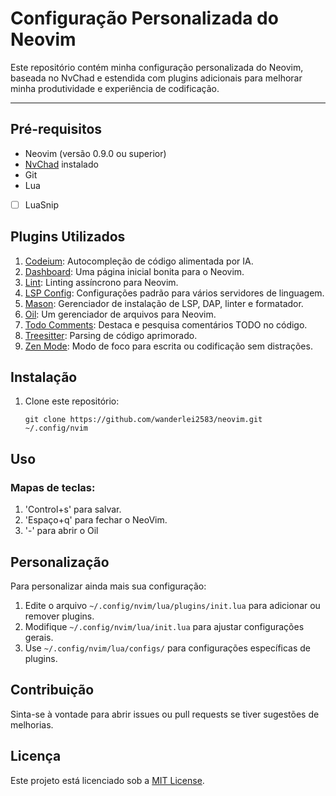# Configuração Personalizada do Neovim
<!--FIX: Minhas configurações personalizadas.-->
Este repositório contém minha configuração personalizada do Neovim, baseada no NvChad e estendida com plugins adicionais para melhorar minha produtividade e experiência de codificação.
___
## Pré-requisitos

- Neovim (versão 0.9.0 ou superior)
- [NvChad](https://nvchad.github.io/) instalado
- Git
- Lua 
- [ ] LuaSnip


## Plugins Utilizados

1. [Codeium](https://github.com/Exafunction/codeium.vim): Autocompleção de código alimentada por IA.
2. [Dashboard](https://github.com/glepnir/dashboard-nvim): Uma página inicial bonita para o Neovim.
3. [Lint](https://github.com/mfussenegger/nvim-lint): Linting assíncrono para Neovim.
4. [LSP Config](https://github.com/neovim/nvim-lspconfig): Configurações padrão para vários servidores de linguagem.
5. [Mason](https://github.com/williamboman/mason.nvim): Gerenciador de instalação de LSP, DAP, linter e formatador.
6. [Oil](https://github.com/stevearc/oil.nvim): Um gerenciador de arquivos para Neovim.
7. [Todo Comments](https://github.com/folke/todo-comments.nvim): Destaca e pesquisa comentários TODO no código.
8. [Treesitter](https://github.com/nvim-treesitter/nvim-treesitter): Parsing de código aprimorado.
9. [Zen Mode](https://github.com/folke/zen-mode.nvim): Modo de foco para escrita ou codificação sem distrações.

## Instalação

1. Clone este repositório:
   ```
   git clone https://github.com/wanderlei2583/neovim.git ~/.config/nvim
   ```

## Uso

### Mapas de teclas:
1. 'Control+s' para salvar.
2. 'Espaço+q' para fechar o NeoVim.
3. '-' para abrir o Oil

## Personalização

Para personalizar ainda mais sua configuração:

1. Edite o arquivo `~/.config/nvim/lua/plugins/init.lua` para adicionar ou remover plugins.
2. Modifique `~/.config/nvim/lua/init.lua` para ajustar configurações gerais.
3. Use `~/.config/nvim/lua/configs/` para configurações específicas de plugins.

## Contribuição

Sinta-se à vontade para abrir issues ou pull requests se tiver sugestões de melhorias.

## Licença

Este projeto está licenciado sob a [MIT License](LICENSE).
